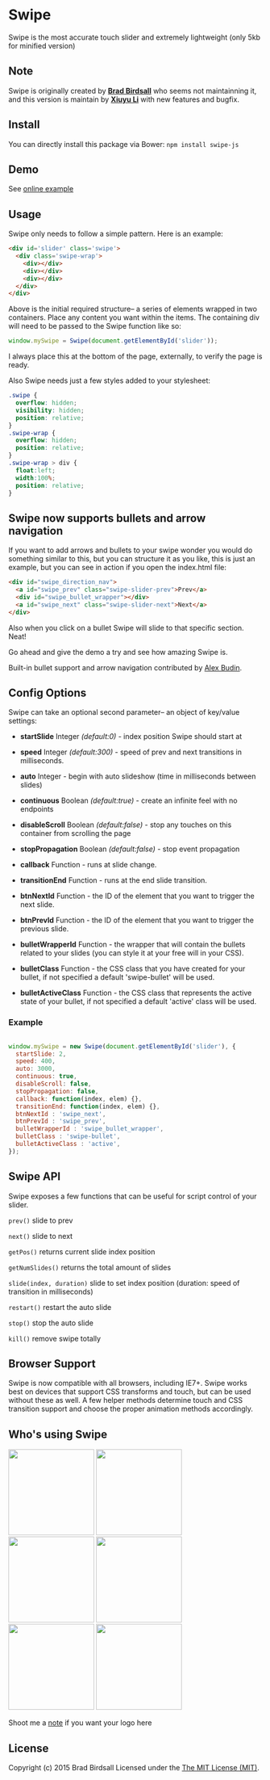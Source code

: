 # Swipe

Swipe is the most accurate touch slider and extremely lightweight (only 5kb for minified version)

## Note

Swipe is originally created by **[Brad Birdsall](https://github.com/thebird)** who seems not maintainning it, and this version is maintain by **[Xiuyu Li](https://github.com/nickleefly)** with new features and bugfix.

## Install

You can directly install this package via Bower: `npm install swipe-js`


## Demo

See [online example](http://nickleefly.github.io/swipe/)

## Usage
Swipe only needs to follow a simple pattern. Here is an example:

``` html
<div id='slider' class='swipe'>
  <div class='swipe-wrap'>
    <div></div>
    <div></div>
    <div></div>
  </div>
</div>
```

Above is the initial required structure– a series of elements wrapped in two containers. Place any content you want within the items. The containing div will need to be passed to the Swipe function like so:

``` js
window.mySwipe = Swipe(document.getElementById('slider'));
```

I always place this at the bottom of the page, externally, to verify the page is ready.

Also Swipe needs just a few styles added to your stylesheet:

``` css
.swipe {
  overflow: hidden;
  visibility: hidden;
  position: relative;
}
.swipe-wrap {
  overflow: hidden;
  position: relative;
}
.swipe-wrap > div {
  float:left;
  width:100%;
  position: relative;
}
```

## Swipe now supports bullets and arrow navigation

If you want to add arrows and bullets to your swipe wonder you would do something similar to this, but you can structure it as you like, this is just an example, but you can see in action if you open the index.html file:

``` html
<div id="swipe_direction_nav">
  <a id="swipe_prev" class="swipe-slider-prev">Prev</a>
  <div id="swipe_bullet_wrapper"></div>
  <a id="swipe_next" class="swipe-slider-next">Next</a>
</div>
```

Also when you click on a bullet Swipe will slide to that specific section. Neat!

Go ahead and give the demo a try and see how amazing Swipe is.

Built-in bullet support and arrow navigation contributed by [Alex Budin](https://github.com/alex-b).



## Config Options

Swipe can take an optional second parameter– an object of key/value settings:

- **startSlide** Integer *(default:0)* - index position Swipe should start at

-	**speed** Integer *(default:300)* - speed of prev and next transitions in milliseconds.

- **auto** Integer - begin with auto slideshow (time in milliseconds between slides)

- **continuous** Boolean *(default:true)* - create an infinite feel with no endpoints

- **disableScroll** Boolean *(default:false)* - stop any touches on this container from scrolling the page

- **stopPropagation** Boolean *(default:false)* - stop event propagation

-	**callback** Function - runs at slide change.

- **transitionEnd** Function - runs at the end slide transition.

- **btnNextId** Function - the ID of the element that you want to trigger the next slide.

- **btnPrevId** Function - the ID of the element that you want to trigger the previous slide.

- **bulletWrapperId** Function - the wrapper that will contain the bullets related to your slides (you can style it at your free will in your CSS).

- **bulletClass** Function - the CSS class that you have created for your bullet, if not specified a default 'swipe-bullet' will be used.

- **bulletActiveClass** Function - the CSS class that represents the active state of your bullet, if not specified a default 'active' class will be used.

### Example

``` js

window.mySwipe = new Swipe(document.getElementById('slider'), {
  startSlide: 2,
  speed: 400,
  auto: 3000,
  continuous: true,
  disableScroll: false,
  stopPropagation: false,
  callback: function(index, elem) {},
  transitionEnd: function(index, elem) {},
  btnNextId : 'swipe_next',
  btnPrevId : 'swipe_prev',
  bulletWrapperId : 'swipe_bullet_wrapper',
  bulletClass : 'swipe-bullet',
  bulletActiveClass : 'active',
});

```

## Swipe API

Swipe exposes a few functions that can be useful for script control of your slider.

`prev()` slide to prev

`next()` slide to next

`getPos()` returns current slide index position

`getNumSlides()` returns the total amount of slides

`slide(index, duration)` slide to set index position (duration: speed of transition in milliseconds)

`restart()` restart the auto slide

`stop()` stop the auto slide

`kill()` remove swipe totally

## Browser Support
Swipe is now compatible with all browsers, including IE7+. Swipe works best on devices that support CSS transforms and touch, but can be used without these as well. A few helper methods determine touch and CSS transition support and choose the proper animation methods accordingly.

## Who's using Swipe
<img src='icons/cnn.png' width='170'>
<img src='icons/airbnb.png' width='170'>
<img src='icons/nhl.png' width='170'>
<img src='icons/htc.png' width='170'>
<img src='icons/thinkgeek.png' width='170'>
<img src='icons/snapguide.png' width='170'>

Shoot me a [note](mailto:nickleefly@gmail.com) if you want your logo here

## License
Copyright (c) 2015 Brad Birdsall Licensed under the [The MIT License (MIT)](http://opensource.org/licenses/MIT).
